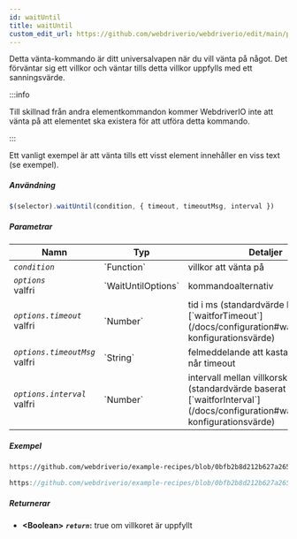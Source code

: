```yaml
---
id: waitUntil
title: waitUntil
custom_edit_url: https://github.com/webdriverio/webdriverio/edit/main/packages/webdriverio/src/commands/element/waitUntil.ts
---
```


Detta vänta-kommando är ditt universalvapen när du vill vänta på något. Det förväntar sig ett villkor 
och väntar tills detta villkor uppfylls med ett sanningsvärde.

:::info

Till skillnad från andra elementkommandon kommer WebdriverIO inte att vänta på att elementet ska existera för att utföra
detta kommando.

:::

Ett vanligt exempel är att vänta tills ett visst element innehåller en viss text (se exempel).

##### Användning

```js
$(selector).waitUntil(condition, { timeout, timeoutMsg, interval })
```

##### Parametrar

<table>
  <thead>
    <tr>
      <th>Namn</th><th>Typ</th><th>Detaljer</th>
    </tr>
  </thead>
  <tbody>
    <tr>
      <td><code><var>condition</var></code></td>
      <td>`Function`</td>
      <td>villkor att vänta på</td>
    </tr>
    <tr>
      <td><code><var>options</var></code><br /><span className="label labelWarning">valfri</span></td>
      <td>`WaitUntilOptions`</td>
      <td>kommandoalternativ</td>
    </tr>
    <tr>
      <td><code><var>options.timeout</var></code><br /><span className="label labelWarning">valfri</span></td>
      <td>`Number`</td>
      <td>tid i ms (standardvärde baserat på [`waitforTimeout`](/docs/configuration#waitfortimeout) konfigurationsvärde)</td>
    </tr>
    <tr>
      <td><code><var>options.timeoutMsg</var></code><br /><span className="label labelWarning">valfri</span></td>
      <td>`String`</td>
      <td>felmeddelande att kasta när waitUntil når timeout</td>
    </tr>
    <tr>
      <td><code><var>options.interval</var></code><br /><span className="label labelWarning">valfri</span></td>
      <td>`Number`</td>
      <td>intervall mellan villkorskontroller (standardvärde baserat på [`waitforInterval`](/docs/configuration#waitforinterval) konfigurationsvärde)</td>
    </tr>
  </tbody>
</table>

##### Exempel

```html reference title="index.html" useHTTPS
https://github.com/webdriverio/example-recipes/blob/0bfb2b8d212b627a2659b10f4449184b657e1d59/waitUntil/index.html#L3-L8
```

```js reference title="waitUntilExample.js" useHTTPS
https://github.com/webdriverio/example-recipes/blob/0bfb2b8d212b627a2659b10f4449184b657e1d59/waitUntil/waitUntilExample.js#L6-L14
```

##### Returnerar

- **&lt;Boolean&gt;**
            **<code><var>return</var></code>:**  true om villkoret är uppfyllt